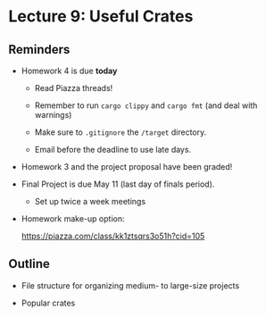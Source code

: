 # Lecture 9: Useful Crates

## Reminders

- Homework 4 is due **today**

    - Read Piazza threads!

    - Remember to run `cargo clippy` and `cargo fmt` (and deal with warnings)

    - Make sure to `.gitignore` the `/target` directory.

    - Email before the deadline to use late days.

- Homework 3 and the project proposal have been graded!

- Final Project is due May 11 (last day of finals period).

    - Set up twice a week meetings

- Homework make-up option:

    https://piazza.com/class/kk1ztsqrs3o51h?cid=105

## Outline

- File structure for organizing medium- to large-size projects

- Popular crates
